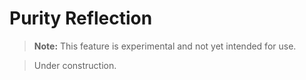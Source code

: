 # Purity Reflection

> **Note:** This feature is experimental and not yet intended for use.

> Under construction.

